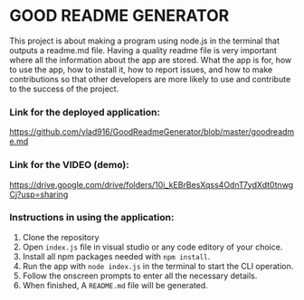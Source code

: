 

# GOOD README GENERATOR


This project is about making a program using node.js in the terminal that 
outputs a readme.md file. Having a quality readme file is very important where all the information 
about the app are stored. What the app is for, how to use the app, how to install it, how to report issues, and how to make contributions so that other developers are more likely to use and contribute to the success of the project.


### Link for the deployed application: 

https://github.com/vlad916/GoodReadmeGenerator/blob/master/goodreadme.md

### Link for the VIDEO (demo): 

https://drive.google.com/drive/folders/10i_kEBrBesXqss4OdnT7ydXdt0tnwgCj?usp=sharing

### Instructions in using the application:

1. Clone the repository 
2. Open `index.js` file in visual studio or any code editory of your choice.
3. Install all npm packages needed with `npm install`.
4. Run the app with `node index.js` in the terminal to start the CLI operation.
5. Follow the onscreen prompts to enter all the necessary details. 
6. When finished, A `README.md` file will be generated.
